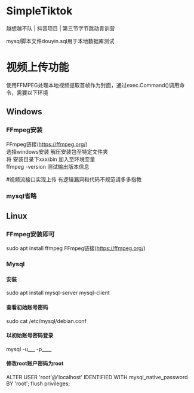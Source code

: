 # SimpleTiktok
越想越不队  |  抖音项目  |  第三节字节跳动青训营

mysql脚本文件douyin.sql用于本地数据库测试


# 视频上传功能
使用FFMPEG处理本地视频提取首帧作为封面，通过exec.Command()调用命令，需要以下环境
## Windows
### FFmpeg安装
FFmpeg链接(https://ffmpeg.org/)  
选择windows安装 解压安装包至特定文件夹  
将 安装目录下xxx\bin 加入至环境变量  
ffmpeg -version 测试输出版本信息

#视频流接口实现上传
有逻辑漏洞和代码不规范请多多指教


### mysql省略
## Linux
### FFmpeg安装即可
sudo apt install ffmpeg
FFmpeg链接(https://ffmpeg.org/)
### Mysql
#### 安装
sudo apt install mysql-server mysql-client  
#### 查看初始账号密码
sudo cat /etc/mysql/debian.conf  
#### 以初始账号密码登录
mysql -u___ -p____
#### 修改root账户密码为root
ALTER USER 'root'@'localhost' IDENTIFIED WITH mysql_native_password BY 'root';
flush privileges;
